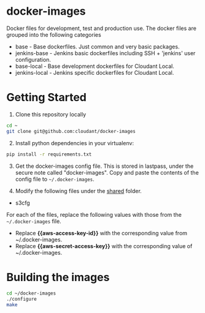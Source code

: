 docker-images
=============

Docker files for development, test and production use. The docker files are grouped into the following categories

* base - Base dockerfiles. Just common and very basic packages.
* jenkins-base - Jenkins basic dockerfiles including SSH + 'jenkins' user configuration.
* base-local - Base development dockerfiles for Cloudant Local.
* jenkins-local - Jenkins specific dockerfiles for Cloudant Local.


Getting Started
===============

1) Clone this repository locally
```bash
cd ~
git clone git@github.com:cloudant/docker-images
```

2) Install python dependencies in your virtualenv:
```bash
pip install -r requirements.txt
```

3) Get the docker-images config file. This is stored in lastpass, under the secure note called "docker-images". Copy and paste the contents of the config file to `~/.docker-images`.

4) Modify the following files under the [shared](shared) folder.

* s3cfg

For each of the files, replace the following values with those from the `~/.docker-images` file.

* Replace **{{aws-access-key-id}}** with the corresponding value from ~/.docker-images.
* Replace **{{aws-secret-access-key}}** with the corresponding value of ~/.docker-images.

Building the images
===================
```bash
cd ~/docker-images
./configure
make
```

